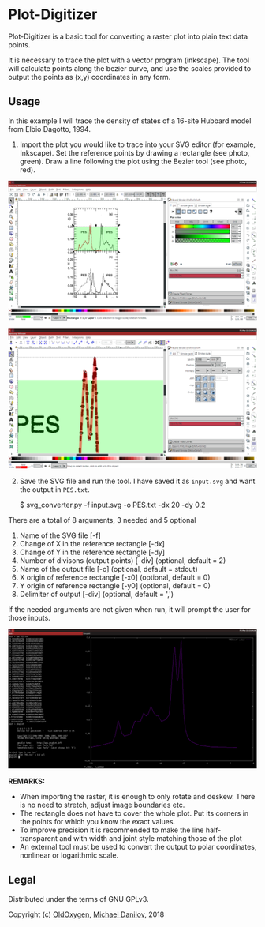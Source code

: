 # Plot-Digitizer

Plot-Digitizer is a basic tool for converting a raster plot into
plain text data points.

It is necessary to trace the plot with a vector program (inkscape). The tool will calculate points along the bezier curve, and use the scales provided to output the points as (x,y) coordinates in any form.

## Usage

In this example I will trace the density of states of a 16-site
Hubbard model from Elbio Dagotto, 1994.

1. Import the plot you would like to trace into your SVG editor (for
example, Inkscape). Set the reference points by drawing a rectangle
(see photo, green). Draw a line following the plot using the Bezier
tool (see photo, red).

![SVG](docs/svg_input.png)

![Closeup](docs/svg_closeup.png)

2. Save the SVG file and run the tool. I have saved it as `input.svg`
   and want the output in `PES.txt`.

    $ svg_converter.py -f input.svg -o PES.txt -dx 20 -dy 0.2

There are a total of 8 arguments, 3 needed and 5 optional
1. Name of the SVG file [-f]
2. Change of X in the reference rectangle [-dx]
3. Change of Y in the reference rectangle [-dy]
4. Number of divisons (output points) [-div] (optional, default = 2)
5. Name of the output file [-o] (optional, default = stdout)
6. X origin of reference rectangle [-x0] (optional, default = 0)
7. Y origin of reference rectangle [-y0] (optional, default = 0)
8. Delimiter of output [-div] (optional, default = ',')

If the needed arguments are not given when run, it will prompt the user for those inputs.

![Output](docs/output.png)

**REMARKS:**
* When importing the raster, it is enough to only rotate and deskew.
  There is no need to stretch, adjust image boundaries etc.
* The rectangle does not have to cover the whole plot. Put its
  corners in the points for which you know the exact values.
* To improve precision it is recommended to make the line half-transparent
  and with width and joint style matching those of the plot
* An external tool must be used to convert the output to polar
  coordinates, nonlinear or logarithmic scale.

## Legal

Distributed under the terms of GNU GPLv3.

Copyright (c) [OldOxygen](https://github.com/OldOxygen), [Michael Danilov](https://github.com/mike402), 2018
